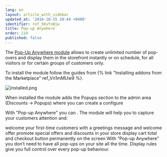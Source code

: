 ```yaml
---
lang: en
layout: article_with_sidebar
updated_at: '2018-10-15 10:44 +0400'
identifier: ref_5KvYsWjw
title: Pop-up Anywhere
order: 210
published: false
---
```

The [Pop-Up Anywhere module](https://market.x-cart.com/addons/popup-anywhere.html "Pop-up Anywhere") allows to create unlimited number of pop-overs and display them in the storefront instantly or on schedule, for all visitors or for certain groups of customers only. 

To install the module follow the guides from {% link "Installing addons from the Marketplace" ref_Vn1mMUw9 %}.

![installed.png]({{site.baseurl}}/attachments/ref_5KvYsWjw/installed.png)

When installed the module adds the Popups section to the admin area (Discounts -> Popups) where you can create a configure


With "Pop-up Anywhere" you can . The module will help you to capture your customers attention and:

welcome your first-time customers with a greetings message and welcome offer
promote special offers and discounts in your store
display cart total and checkout button permanently on the screen
With “Pop-up Anywhere” you don’t need to have all pop-ups on your site all the time. Display rules give you full control over every pop-up behaviour.